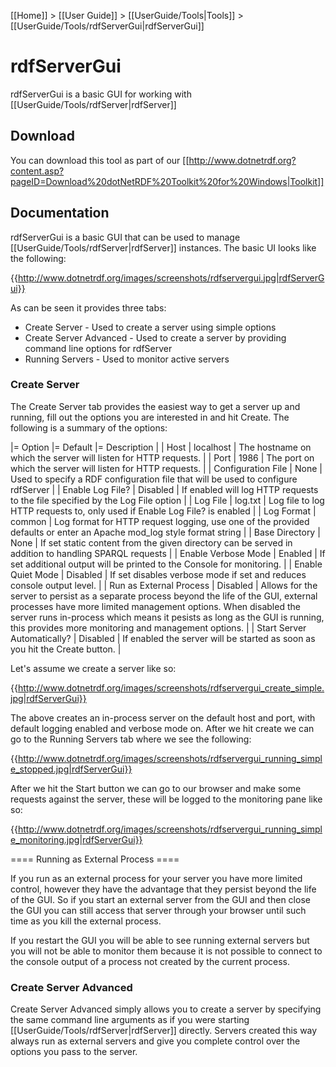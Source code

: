 [[Home]] > [[User Guide]] > [[UserGuide/Tools|Tools]] > [[UserGuide/Tools/rdfServerGui|rdfServerGui]]

# rdfServerGui 

rdfServerGui is a basic GUI for working with [[UserGuide/Tools/rdfServer|rdfServer]]

## Download 

You can download this tool as part of our [[http://www.dotnetrdf.org?content.asp?pageID=Download%20dotNetRDF%20Toolkit%20for%20Windows|Toolkit]]

## Documentation 

rdfServerGui is a basic GUI that can be used to manage [[UserGuide/Tools/rdfServer|rdfServer]] instances.  The basic UI looks like the following:

{{http://www.dotnetrdf.org/images/screenshots/rdfservergui.jpg|rdfServerGui}}

As can be seen it provides three tabs:

* Create Server - Used to create a server using simple options
* Create Server Advanced - Used to create a server by providing command line options for rdfServer
* Running Servers - Used to monitor active servers

### Create Server 

The Create Server tab provides the easiest way to get a server up and running, fill out the options you are interested in and hit Create.  The following is a summary of the options:

|= Option |= Default |= Description |
| Host | localhost | The hostname on which the server will listen for HTTP requests. |
| Port | 1986 | The port on which the server will listen for HTTP requests. |
| Configuration File | None | Used to specify a RDF configuration file that will be used to configure rdfServer |
| Enable Log File? | Disabled | If enabled will log HTTP requests to the file specified by the Log File option |
| Log File | log.txt | Log file to log HTTP requests to, only used if Enable Log File? is enabled |
| Log Format | common | Log format for HTTP request logging, use one of the provided defaults or enter an Apache mod_log style format string |
| Base Directory | None | If set static content from the given directory can be served in addition to handling SPARQL requests |
| Enable Verbose Mode | Enabled | If set additional output will be printed to the Console for monitoring. |
| Enable Quiet Mode | Disabled | If set disables verbose mode if set and reduces console output level. |
| Run as External Process | Disabled | Allows for the server to persist as a separate process beyond the life of the GUI, external processes have more limited management options.  When disabled the server runs in-process which means it pesists as long as the GUI is running, this provides more monitoring and management options. |
| Start Server Automatically? | Disabled | If enabled the server will be started as soon as you hit the Create button. |

Let's assume we create a server like so:

{{http://www.dotnetrdf.org/images/screenshots/rdfservergui_create_simple.jpg|rdfServerGui}}

The above creates an in-process server on the default host and port, with default logging enabled and verbose mode on.  After we hit create we can go to the Running Servers tab where we see the following:

{{http://www.dotnetrdf.org/images/screenshots/rdfservergui_running_simple_stopped.jpg|rdfServerGui}}

After we hit the Start button we can go to our browser and make some requests against the server, these will be logged to the monitoring pane like so:

{{http://www.dotnetrdf.org/images/screenshots/rdfservergui_running_simple_monitoring.jpg|rdfServerGui}}

==== Running as External Process ====

If you run as an external process for your server you have more limited control, however they have the advantage that they persist beyond the life of the GUI.  So if you start an external server from the GUI and then close the GUI you can still access that server through your browser until such time as you kill the external process.

If you restart the GUI you will be able to see running external servers but you will not be able to monitor them because it is not possible to connect to the console output of a process not created by the current process.

### Create Server Advanced 

Create Server Advanced simply allows you to create a server by specifying the same command line arguments as if you were starting [[UserGuide/Tools/rdfServer|rdfServer]] directly.  Servers created this way always run as external servers and give you complete control over the options you pass to the server.